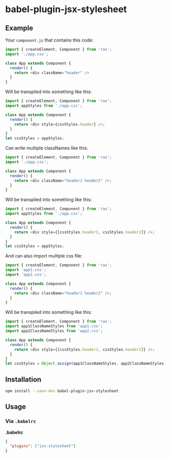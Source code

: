 # babel-plugin-jsx-stylesheet

## Example

Your `component.js` that contains this code:

```js
import { createElement, Component } from 'rax';
import './app.css';

class App extends Component {
  render() {
    return <div className="header" />
  }
}
```

Will be transpiled into something like this:

```js
import { createElement, Component } from 'rax';
import appStyles from './app.css';

class App extends Component {
  render() {
    return <div style={cssStyles.header} />;
  }
}
let cssStyles = appStyles;
```

Can write multiple classNames like this:

```js
import { createElement, Component } from 'rax';
import './app.css';

class App extends Component {
  render() {
    return <div className="header1 header2" />;
  }
}
```

Will be transpiled into something like this:

```js
import { createElement, Component } from 'rax';
import appStyles from './app.css';

class App extends Component {
  render() {
    return <div style={[cssStyles.header1, cssStyles.header2]} />;
  }
}
let cssStyles = appStyles;
```

And can also import multiple css file:

```js
import { createElement, Component } from 'rax';
import 'app1.css';
import 'app2.css';

class App extends Component {
  render() {
    return <div className="header1 header2" />;
  }
}
```

Will be transpiled into something like this:

```js
import { createElement, Component } from 'rax';
import app1ClassNameStyles from 'app1.css';
import app2ClassNameStyles from 'app2.css';

class App extends Component {
  render() {
    return <div style={[cssStyles.header1, cssStyles.header2]} />;
  }
}
let cssStyles = Object.assign(app1ClassNameStyles, app2ClassNameStyles);
```

## Installation

```sh
npm install --save-dev babel-plugin-jsx-stylesheet
```

## Usage

### Via `.babelrc`

**.babelrc**

```json
{
  "plugins": ["jsx-stylesheet"]
}
```
